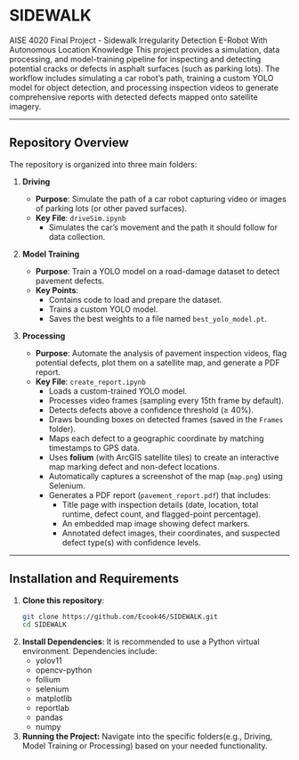 # SIDEWALK
AISE 4020 Final Project - Sidewalk Irregularity Detection E-Robot With Autonomous Location Knowledge
This project provides a simulation, data processing, and model-training pipeline for inspecting and detecting potential cracks or defects in asphalt surfaces (such as parking lots). The workflow includes simulating a car robot’s path, training a custom YOLO model for object detection, and processing inspection videos to generate comprehensive reports with detected defects mapped onto satellite imagery.

---

## Repository Overview

The repository is organized into three main folders:

1. **Driving**  
   - **Purpose**: Simulate the path of a car robot capturing video or images of parking lots (or other paved surfaces).  
   - **Key File**: `driveSim.ipynb`  
     - Simulates the car’s movement and the path it should follow for data collection.

2. **Model Training**  
   - **Purpose**: Train a YOLO model on a road-damage dataset to detect pavement defects.  
   - **Key Points**:  
     - Contains code to load and prepare the dataset.  
     - Trains a custom YOLO model.  
     - Saves the best weights to a file named `best_yolo_model.pt`.

3. **Processing**  
   - **Purpose**: Automate the analysis of pavement inspection videos, flag potential defects, plot them on a satellite map, and generate a PDF report.  
   - **Key File**: `create_report.ipynb`  
     - Loads a custom-trained YOLO model.  
     - Processes video frames (sampling every 15th frame by default).  
     - Detects defects above a confidence threshold (≥ 40%).  
     - Draws bounding boxes on detected frames (saved in the `Frames` folder).  
     - Maps each defect to a geographic coordinate by matching timestamps to GPS data.  
     - Uses **folium** (with ArcGIS satellite tiles) to create an interactive map marking defect and non-defect locations.  
     - Automatically captures a screenshot of the map (`map.png`) using Selenium.  
     - Generates a PDF report (`pavement_report.pdf`) that includes:  
       - Title page with inspection details (date, location, total runtime, defect count, and flagged-point percentage).  
       - An embedded map image showing defect markers.  
       - Annotated defect images, their coordinates, and suspected defect type(s) with confidence levels.

---

## Installation and Requirements

1. **Clone this repository**:
   ```bash
   git clone https://github.com/Ecook46/SIDEWALK.git
   cd SIDEWALK
2. **Install Dependencies**:
   It is recommended to use a Python virtual environment.
   Dependencies include:
   - yolov11
   - opencv-python
   - follium
   - selenium
   - matplotlib
   - reportlab
   - pandas
   - numpy
3. **Running the Project:**
   Navigate into the specific folders(e.g., Driving, Model Training or Processing)        based on your needed functionality.
   

